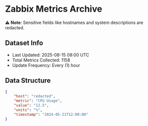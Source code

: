 # Zabbix Metrics Archive

⚠️ **Note**: Sensitive fields like hostnames and system descriptions are redacted.

## Dataset Info
- Last Updated: 2025-08-15 08:00 UTC
- Total Metrics Collected: 1158
- Update Frequency: Every (1) hour

## Data Structure
```json
{
    "host": "redacted",
    "metric": "CPU Usage",
    "value": "12.5",
    "units": "%",
    "timestamp": "2024-05-21T12:00:00"
}
```

